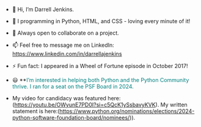 - 🔬 Hi, I’m Darrell Jenkins.

- 🌱 I programming in Python, HTML, and CSS - loving every minute of it!
  
- 💞️ Always open to collaborate on a project.
  
- 📫 Feel free to message me on LinkedIn:  https://www.linkedin.com/in/darrellajenkins
  
- ⚡ Fun fact: I appeared in a Wheel of Fortune episode in October 2017!
- 😃 **<span style="font-size: 14px; color: teal; front-weight: bold;">I’m interested in helping both Python and the Python Community thrive. I ran for a seat on the PSF Board in 2024.
- My video for candidacy was featured here:  (https://youtu.be/OWyunE7PD0I?si=c5QcK1ySsbavyKVK). My written statement is here:(https://www.python.org/nominations/elections/2024-python-software-foundation-board/nominees/)).



<!---
darrellajenkins/darrellajenkins is a ✨ special ✨ repository because its `README.md` (this file) appears on your GitHub profile.
You can click the Preview link to take a look at your changes.
--->
